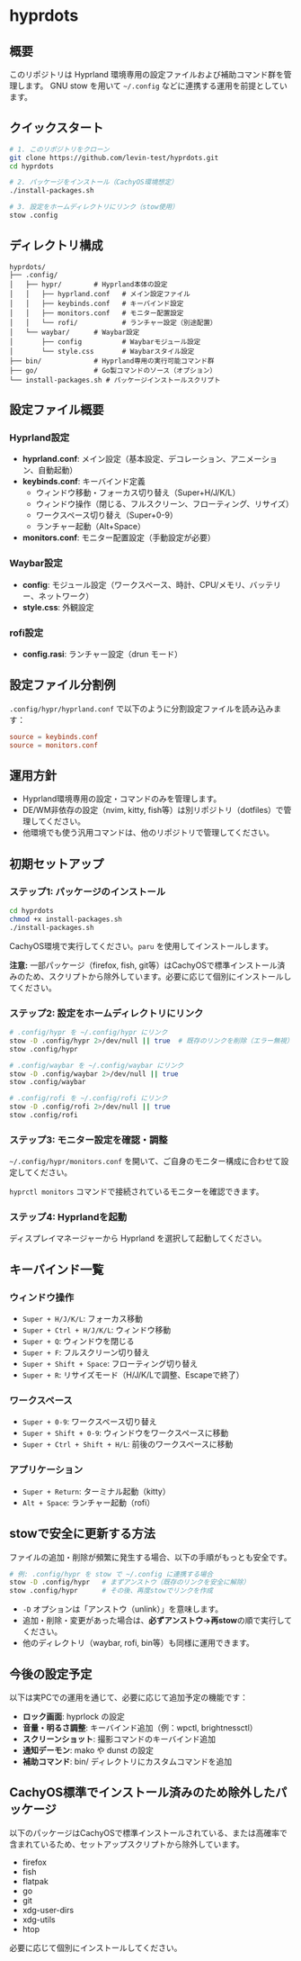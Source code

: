# hyprdots

## 概要

このリポジトリは Hyprland 環境専用の設定ファイルおよび補助コマンド群を管理します。
GNU stow を用いて `~/.config` などに連携する運用を前提としています。

## クイックスタート

```sh
# 1. このリポジトリをクローン
git clone https://github.com/levin-test/hyprdots.git
cd hyprdots

# 2. パッケージをインストール（CachyOS環境想定）
./install-packages.sh

# 3. 設定をホームディレクトリにリンク（stow使用）
stow .config
```

## ディレクトリ構成

```
hyprdots/
├── .config/
│   ├── hypr/        # Hyprland本体の設定
│   │   ├── hyprland.conf   # メイン設定ファイル
│   │   ├── keybinds.conf   # キーバインド設定
│   │   ├── monitors.conf   # モニター配置設定
│   │   └── rofi/           # ランチャー設定（別途配置）
│   └── waybar/      # Waybar設定
│       ├── config          # Waybarモジュール設定
│       └── style.css       # Waybarスタイル設定
├── bin/             # Hyprland専用の実行可能コマンド群
├── go/              # Go製コマンドのソース（オプション）
└── install-packages.sh # パッケージインストールスクリプト
```

## 設定ファイル概要

### Hyprland設定

- **hyprland.conf**: メイン設定（基本設定、デコレーション、アニメーション、自動起動）
- **keybinds.conf**: キーバインド定義
  - ウィンドウ移動・フォーカス切り替え（Super+H/J/K/L）
  - ウィンドウ操作（閉じる、フルスクリーン、フローティング、リサイズ）
  - ワークスペース切り替え（Super+0-9）
  - ランチャー起動（Alt+Space）
- **monitors.conf**: モニター配置設定（手動設定が必要）

### Waybar設定

- **config**: モジュール設定（ワークスペース、時計、CPU/メモリ、バッテリー、ネットワーク）
- **style.css**: 外観設定

### rofi設定

- **config.rasi**: ランチャー設定（drun モード）

## 設定ファイル分割例

`.config/hypr/hyprland.conf` で以下のように分割設定ファイルを読み込みます：

```conf
source = keybinds.conf
source = monitors.conf
```

## 運用方針

- Hyprland環境専用の設定・コマンドのみを管理します。
- DE/WM非依存の設定（nvim, kitty, fish等）は別リポジトリ（dotfiles）で管理してください。
- 他環境でも使う汎用コマンドは、他のリポジトリで管理してください。

## 初期セットアップ

### ステップ1: パッケージのインストール

```sh
cd hyprdots
chmod +x install-packages.sh
./install-packages.sh
```

CachyOS環境で実行してください。`paru` を使用してインストールします。

**注意:** 一部パッケージ（firefox, fish, git等）はCachyOSで標準インストール済みのため、スクリプトから除外しています。必要に応じて個別にインストールしてください。

### ステップ2: 設定をホームディレクトリにリンク

```sh
# .config/hypr を ~/.config/hypr にリンク
stow -D .config/hypr 2>/dev/null || true  # 既存のリンクを削除（エラー無視）
stow .config/hypr

# .config/waybar を ~/.config/waybar にリンク
stow -D .config/waybar 2>/dev/null || true
stow .config/waybar

# .config/rofi を ~/.config/rofi にリンク
stow -D .config/rofi 2>/dev/null || true
stow .config/rofi
```

### ステップ3: モニター設定を確認・調整

`~/.config/hypr/monitors.conf` を開いて、ご自身のモニター構成に合わせて設定してください。

`hyprctl monitors` コマンドで接続されているモニターを確認できます。

### ステップ4: Hyprlandを起動

ディスプレイマネージャーから Hyprland を選択して起動してください。

## キーバインド一覧

### ウィンドウ操作

- `Super + H/J/K/L`: フォーカス移動
- `Super + Ctrl + H/J/K/L`: ウィンドウ移動
- `Super + Q`: ウィンドウを閉じる
- `Super + F`: フルスクリーン切り替え
- `Super + Shift + Space`: フローティング切り替え
- `Super + R`: リサイズモード（H/J/K/Lで調整、Escapeで終了）

### ワークスペース

- `Super + 0-9`: ワークスペース切り替え
- `Super + Shift + 0-9`: ウィンドウをワークスペースに移動
- `Super + Ctrl + Shift + H/L`: 前後のワークスペースに移動

### アプリケーション

- `Super + Return`: ターミナル起動（kitty）
- `Alt + Space`: ランチャー起動（rofi）

## stowで安全に更新する方法

ファイルの追加・削除が頻繁に発生する場合、以下の手順がもっとも安全です。

```sh
# 例: .config/hypr を stow で ~/.config に連携する場合
stow -D .config/hypr   # まずアンストウ（既存のリンクを安全に解除）
stow .config/hypr      # その後、再度stowでリンクを作成
```

- `-D` オプションは「アンストウ（unlink）」を意味します。
- 追加・削除・変更があった場合は、**必ずアンストウ→再stow**の順で実行してください。
- 他のディレクトリ（waybar, rofi, bin等）も同様に運用できます。

## 今後の設定予定

以下は実PCでの運用を通じて、必要に応じて追加予定の機能です：

- **ロック画面**: hyprlock の設定
- **音量・明るさ調整**: キーバインド追加（例：wpctl, brightnessctl）
- **スクリーンショット**: 撮影コマンドのキーバインド追加
- **通知デーモン**: mako や dunst の設定
- **補助コマンド**: bin/ ディレクトリにカスタムコマンドを追加

## CachyOS標準でインストール済みのため除外したパッケージ

以下のパッケージはCachyOSで標準インストールされている、または高確率で含まれているため、セットアップスクリプトから除外しています。

- firefox
- fish
- flatpak
- go
- git
- xdg-user-dirs
- xdg-utils
- htop

必要に応じて個別にインストールしてください。
